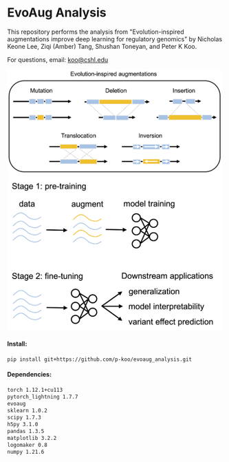 # EvoAug Analysis

This repository performs the analysis from "Evolution-inspired augmentations improve deep learning for regulatory genomics" by Nicholas Keone Lee, Ziqi (Amber) Tang, Shushan Toneyan, and Peter K Koo. 

For questions, email: koo@cshl.edu

<img src="fig/augmentations.png" alt="fig" width="500"/>

<img src="fig/overview.png" alt="overview" width="500"/>



#### Install:
```
pip install git+https://github.com/p-koo/evoaug_analysis.git
```

#### Dependencies:

```
torch 1.12.1+cu113
pytorch_lightning 1.7.7
evoaug
sklearn 1.0.2
scipy 1.7.3
h5py 3.1.0
pandas 1.3.5
matplotlib 3.2.2
logomaker 0.8
numpy 1.21.6
```

